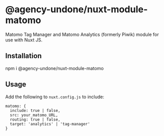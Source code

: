 # @agency-undone/nuxt-module-matomo

Matomo Tag Manager and Matomo Analytics (formerly Piwik) module for use with Nuxt JS.

## Installation

npm i @agency-undone/nuxt-module-matomo

## Usage

Add the following to `nuxt.config.js` to include:

```
matomo: {
  include: true | false,
  src: your_matomo_URL,
  routing: true | false,
  target: 'analytics' | 'tag-manager'
}
```
